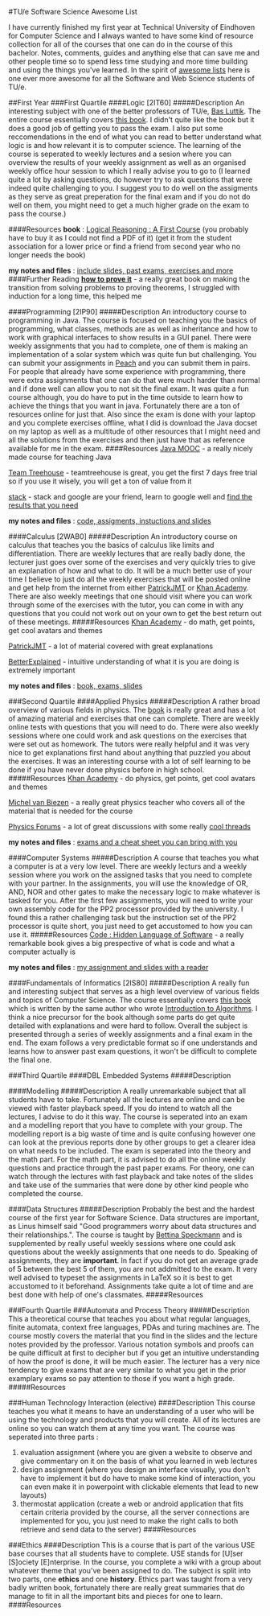 #TU/e Software Science Awesome List

I have currently finished my first year at Technical University of Eindhoven for Computer Science and I always wanted to have some kind of resource collection for all of the courses that one can do in the course of this bachelor. Notes, comments, guides and anything else that can save me and other people time so to spend less time studying and more time building and using the things you've learned. In the spirit of [awesome lists](https://github.com/sindresorhus/awesome) here is one ever more awesome for all the Software and Web Science students of TU/e.

##First Year 
###First Quartile
####Logic [2IT60]
#####Description
An interesting subject with one of the better professors of TU/e, [Bas Luttik](http://www.win.tue.nl/~luttik/). The entire course essentially covers [this book](https://www.goodreads.com/book/show/2267998.Logical_Reasoning). I didn't quite like the book but it does a good job of getting you to pass the exam. I also put some reccomendations in the end of what you can read to better understand what logic is and how relevant it is to computer science. The learning of the course is seperated to weekly lectures and a sesion where you can overview the results of your weekly assignment as well as an organised weekly office hour session to which I really advise you to go to (I learned quite a lot by asking questions, do however try to ask questions that were indeed quite challenging to you. I suggest you to do well on the assigments as they serve as great preperation for the final exam and if you do not do well on them, you might need to get a much higher grade on the exam to pass the course.)

####Resources
**book** : [Logical Reasoning : A First Course](https://www.goodreads.com/book/show/2267998.Logical_Reasoning) (you probably have to buy it as I could not find a PDF of it) (get it from the student association for a lower price or find a friend from second year who no longer needs the book)

**my notes and files** : [include slides, past exams, exercises and more](https://infinit.io/_/3kMJbQV)
####Further Reading
[**how to prove it**](https://www.goodreads.com/book/show/739735.How_to_Prove_It) - a really great book on making the transition from solving problems to proving theorems, I struggled with induction for a long time, this helped me


####Programming [2IP90]
#####Description
An introductory course to programming in Java. The course is focused on teaching you the basics of programming, what classes, methods are as well as inheritance and how to work with graphical interfaces to show results in a GUI panel. There were weekly assignments that you had to complete, one of them is making an implementation of a solar system which was quite fun but challenging. You can submit your assignments in [Peach](https://peach.win.tue.nl) and you can submit them in pairs. For people that already have some experience with programming, there were extra assignments that one can do that were much harder than normal and if done well can allow you to not sit the final exam. It was quite a fun course although, you do have to put in the time outside to learn how to achieve the things that you want in java. Fortunately there are a ton of resources online for just that. Also since the exam is done with your laptop and you complete exercises offline, what I did is download the Java docset on my laptop as well as a multitude of other resources that I might need and all the solutions from the exercises and then just have that as reference available for me in the exam.
####Resources
[Java MOOC](http://mooc.fi/courses/2013/programming-part-1/) - a really nicely made course for teaching Java

[Team Treehouse](https://teamtreehouse.com/tracks/learn-java) - teamtreehouse is great, you get the first 7 days free trial so if you use it wisely, you will get a ton of value from it

[stack](http://stackoverflow.com/) - stack and google are your friend, learn to google well and [find the results that you need](https://xkcd.com/979/)

**my notes and files** : [code, assigments, instuctions and slides](https://infinit.io/_/37QUezc) 


####Calculus [2WAB0]
#####Description
An introductory course on calculus that teaches you the basics of calculus like limits and differentiation. There are weekly lectures that are really badly done, the lecturer just goes over some of the exercises and very quickly tries to give an explanation of how and what to do. It will be a much better use of your time I believe to just do all the weekly exercises that will be posted online and get help from the internet from either [PatrickJMT](http://patrickjmt.com) or [Khan Academy](https://www.khanacademy.org/). There are also weekly meetings that one should visit where you can work through some of the exercises with the tutor, you can come in with any questions that you could not work out on your own to get the best return out of these meetings.
#####Resources
[Khan Academy](https://www.khanacademy.org) - do math, get points, get cool avatars and themes

[PatrickJMT](http://patrickjmt.com) - a lot of material covered with great explanations

[BetterExplained](http://betterexplained.com/calculus/) - intuitive understanding of what it is you are doing is extremely important

**my notes and files** : [book, exams, slides](https://infinit.io/_/9kbJKwm) 


###Second Quartile
####Applied Physics
#####Description
A rather broad overview of various fields in physics. The [book](https://www.goodreads.com/book/show/10009608-university-physics-with-modern-physics) is really great and has a lot of amazing material and exercises that one can complete. There are weekly online tests with questions that you will need to do. There were also weekly sessions where one could work and ask questions on the exercises that were set out as homework. The tutors were really helpful and it was very nice to get explanations first hand about anything that puzzled you about the exercises. It was an interesting course with a lot of self learning to be done if you have never done physics before in high school.
#####Resources
[Khan Academy](https://www.khanacademy.org) - do physics, get points, get cool avatars and themes

[Michel van Biezen](https://www.youtube.com/c/michelvanbiezen/playlists) - a really great physics teacher who covers all of the material that is needed for the course

[Physics Forums](https://www.physicsforums.com/) - a lot of great discussions with some really [cool threads](https://www.physicsforums.com/threads/physics-learning-resources.825111/)

**my notes and files** : [exams and a cheat sheet you can bring with you](https://infinit.io/_/NKwagbE)

####Computer Systems
#####Description
A course that teaches you what a computer is at a very low level. There are weekly lecturs and a weekly session where you work on the assigned tasks that you need to complete with your partner. In the assignments, you will use the knowledge of OR, AND, NOR and other gates to make the necessary logic to make whatever is tasked for you. After the first few assignments, you will need to write your own assembly code for the PP2 processor provided by the university. I found this a rather challenging task but the instruction set of the PP2 processor is quite short, you just need to get accustomed to how you can use it.
#####Resources
[Code : Hidden Language of Software](https://www.goodreads.com/book/show/44882.Code) - a really remarkable book gives a big prespective of what is code and what a computer actually is

**my notes and files** : [my assignment and slides with a reader](https://infinit.io/_/36Az4uy)

####Fundamentals of Informatics [2IS80]
#####Description
A really fun and interesting subject that serves as a high level overview of various fields and topics of Computer Science. The course essentially covers [this book](https://www.goodreads.com/book/show/17809497-algorithms-unlocked) which is written by the same author who wrote [Introduction to Algorithms](https://www.goodreads.com/book/show/108986.Introduction_to_Algorithms). I think a nice precursor for the book although some parts do get quite detailed with explanations and were hard to follow. Overall the subject is presented through a series of weekly assignments and a final exam in the end. The exam follows a very predictable format so if one understands and learns how to answer past exam questions, it won't be difficult to complete the final one.


###Third Quartile
####DBL Embedded Systems
#####Description

####Modelling
#####Description
A really unremarkable subject that all students have to take. Fortunately all the lectures are online and can be viewed with faster playback speed. If you do intend to watch all the lectures, I advise to do it this way. The course is seperated into an exam and a modelling report that you have to complete with your group. The modelling report is a big waste of time and is quite confusing however one can look at the previous reports done by other groups to get a clearer idea on what needs to be included. The exam is seperated into the theory and the math part. For the math part, it is advised to do all the online weekly questions and practice through the past paper exams. For theory, one can watch through the lectures with fast playback and take notes of the slides and take use of the summaries that were done by other kind people who completed the course.

####Data Structures
#####Description
Probably the best and the hardest course of the first year for Software Science. Data structures are important, as Linus himself said "Good programmers worry about data structures and their relationships.". The course is taught by [Bettina Speckmann](http://www.win.tue.nl/~speckman/) and is supplemented by really useful weekly sessions where one could ask questions about the weekly assignments that one needs to do. Speaking of assignments, they are **important**. In fact if you do not get an average grade of 5 between the best 5 of them, you are not addmitted to the exam. It very well advised to typeset the assignments in LaTeX so it is best to get accustomed to it beforehand. Assignments take quite a lot of time and are best done with help of one's classmates.
#####Resources

###Fourth Quartile
###Automata and Process Theory
#####Description
This a theoretical course that teaches you about what regular languages, finite automata, context free languages, PDAs and turing machines are. The course mostly covers the material that you find in the slides and the lecture notes provided by the professor. Various notation symbols and proofs can be quite difficult at first to decipher but if you get an intuitive understanding of how the proof is done, it will be much easier. The lecturer has a very nice tendency to give exams that are very similar to what you get in the prior examplary exams so pay attention to those if you want a high grade. 
#####Resources

###Human Technology Interaction (elective)
####Description
This course teaches you what it means to have an understanding of a user who will be using the technology and products that you will create. All of its lectures are online so you can watch them at any time you want. The course was seperated into three parts : 
1. evaluation assignment (where you are given a website to observe and give commentary on it on the basis of what you learned in web lectures
2. design assignment (where you design an interface visually, you don't have to implement it but do have to make some kind of interaction, you can even make it in powerpoint with clickable elements that lead to new layouts)
3. thermostat application (create a web or android application that fits certain criteria provided by the course, all the server connections are implemented for you, you just need to make the right calls to both retrieve and send data to the server)
####Resources

###Ethics
####Description
This is a course that is part of the various USE base courses that all students have to complete. USE stands for [U]ser [S]ociety [E]nterprise. In the course, you complete a wiki with a group about whatever theme that you've been assigned to do. The subject is split into two parts, one **ethics** and one **history**. Ethics part was taught from a very badly written book, fortunately there are really great summaries that do manage to fit in all the important bits and pieces for one to learn.
####Resources

